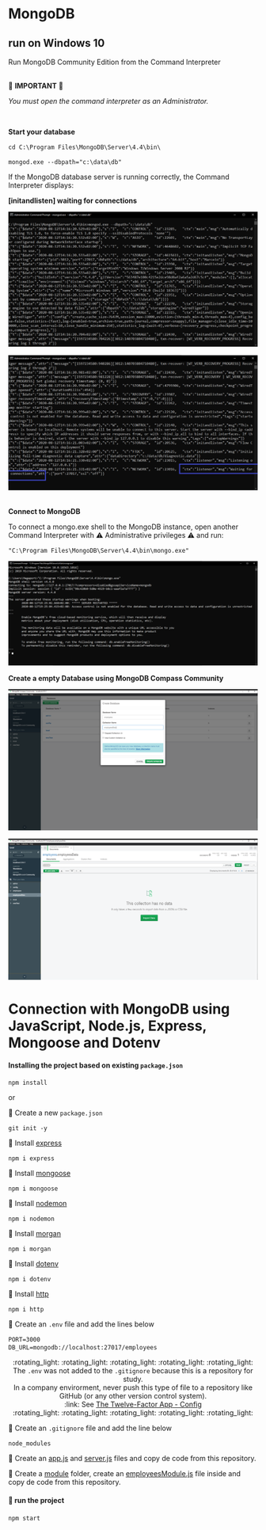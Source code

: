 # MongoDB

## run on Windows 10

Run MongoDB Community Edition from the Command Interpreter<br><br>

:rotating_light:  **IMPORTANT**  :rotating_light:

_You must open the command interpreter as an Administrator._

<br>

**Start your database**

```
cd C:\Program Files\MongoDB\Server\4.4\bin\
```

```
mongod.exe --dbpath="c:\data\db"
```

If the MongoDB database server is running correctly, the Command Interpreter displays:  

**[initandlisten] waiting for connections**  

![screenshot1](./readme/screenshot01.png)

![screenshot2](./readme/screenshot02.png)
<br><br>

**Connect to MongoDB**

To connect a mongo.exe shell to the MongoDB instance, open another Command Interpreter with :warning: Administrative privileges :warning: and run:

````
"C:\Program Files\MongoDB\Server\4.4\bin\mongo.exe"
````

![screenshot3](./readme/screenshot03.png)
<br>

**Create a empty Database using MongoDB Compass Community**

![screenshot4](./readme/screenshot04.png)

![screenshot5](./readme/screenshot05.png)


# Connection with MongoDB using JavaScript, Node.js, Express, Mongoose and Dotenv

#### Installing the project based on existing ```package.json```

```
npm install
```
or  

:dvd: Create a new ```package.json```

```
git init -y
```

:dvd: Install [express](https://www.npmjs.com/package/express)

```
npm i express
```

:dvd: Install [mongoose](https://www.npmjs.com/package/mongoose)

```
npm i mongoose
```

:dvd: Install [nodemon](https://www.npmjs.com/package/nodemon)

```
npm i nodemon
```

:dvd: Install [morgan](https://www.npmjs.com/package/morgan)

```
npm i morgan
```

:dvd: Install [dotenv](https://www.npmjs.com/package/dotenv)

```
npm i dotenv
```

:dvd: Install [http](https://www.npmjs.com/package/http)

```
npm i http
```

:page_facing_up: Create an ```.env``` file and add the lines below

```
PORT=3000
DB_URL=mongodb://localhost:27017/employees
```

<div align="center">:rotating_light: :rotating_light: :rotating_light: :rotating_light: :rotating_light:</div>
<div align="center">The <code>.env</code> was not added to the <code>.gitignore</code> because this is a repository for study.<br>
In a company envirorment, never push this type of file to a repository like GitHub (or any other version control system).<br>:link: See <a href="https://12factor.net/config">The Twelve-Factor App - Config</a></div>
<div align="center">:rotating_light: :rotating_light: :rotating_light: :rotating_light: :rotating_light:</div>

:page_facing_up: Create an ```.gitignore``` file and add the line below

```
node_modules
```

:page_facing_up: Create an [app.js](https://github.com/marcelosperalta/dci/blob/master/200817/app.js) and [server.js](https://github.com/marcelosperalta/dci/blob/master/200817/server.js) files and copy de code from this repository.  

:file_folder: Create a [module](https://github.com/marcelosperalta/dci/tree/master/200817/module) folder, create an [employeesModule.js](https://github.com/marcelosperalta/dci/blob/master/200817/module/employeesModule.js) file inside and copy de code from this repository.  

#### :runner: run the project

````
npm start
````